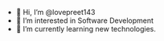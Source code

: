 - 👋 Hi, I’m @lovepreet143
- 👀 I’m interested in Software Development
- 🌱 I’m currently learning new technologies.
